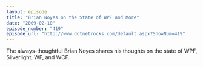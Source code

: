 ```yaml
---
layout: episode
title: "Brian Noyes on the State of WPF and More"
date: "2009-02-10"
episode_number: "419"
episode_url: "http://www.dotnetrocks.com/default.aspx?ShowNum=419"
---
```


The always-thoughtful Brian Noyes shares his thoughts on the state of WPF, Silverlight, WF, and WCF.
